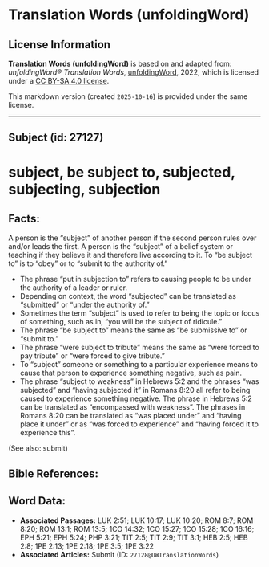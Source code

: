 # Translation Words (unfoldingWord)

## License Information

**Translation Words (unfoldingWord)** is based on and adapted from: _unfoldingWord® Translation Words_, [unfoldingWord](https://unfoldingword.org/utw), 2022, which is licensed under a [CC BY-SA 4.0 license](https://creativecommons.org/licenses/by-sa/4.0/legalcode.en).

This markdown version (created `2025-10-16`) is provided under the same license.



--------------------------------

## Subject (id: 27127)

subject, be subject to, subjected, subjecting, subjection
=========================================================

Facts:
------

A person is the “subject” of another person if the second person rules over and/or leads the first. A person is the “subject” of a belief system or teaching if they believe it and therefore live according to it. To “be subject to” is to “obey” or to “submit to the authority of.”

* The phrase “put in subjection to” refers to causing people to be under the authority of a leader or ruler.
* Depending on context, the word “subjected” can be translated as “submitted” or “under the authority of.”
* Sometimes the term “subject” is used to refer to being the topic or focus of something, such as in, “you will be the subject of ridicule.”
* The phrase “be subject to” means the same as “be submissive to” or “submit to.”
* The phrase “were subject to tribute” means the same as “were forced to pay tribute” or “were forced to give tribute.”
* To “subject” someone or something to a particular experience means to cause that person to experience something negative, such as pain.
* The phrase “subject to weakness” in Hebrews 5:2 and the phrases “was subjected” and “having subjected it” in Romans 8:20 all refer to being caused to experience something negative. The phrase in Hebrews 5:2 can be translated as “encompassed with weakness”. The phrases in Romans 8:20 can be translated as “was placed under” and “having place it under” or as “was forced to experience” and “having forced it to experience this”.

(See also: submit)

Bible References:
-----------------

Word Data:
----------

* **Associated Passages:** LUK 2:51; LUK 10:17; LUK 10:20; ROM 8:7; ROM 8:20; ROM 13:1; ROM 13:5; 1CO 14:32; 1CO 15:27; 1CO 15:28; 1CO 16:16; EPH 5:21; EPH 5:24; PHP 3:21; TIT 2:5; TIT 2:9; TIT 3:1; HEB 2:5; HEB 2:8; 1PE 2:13; 1PE 2:18; 1PE 3:5; 1PE 3:22
* **Associated Articles:** Submit (ID: `27128@UWTranslationWords`)


